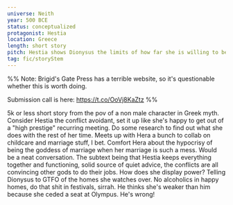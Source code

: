 ```yaml
---
universe: Neith
year: 500 BCE
status: conceptualized
protagonist: Hestia
location: Greece
length: short story
pitch: Hestia shows Dionysus the limits of how far she is willing to be pushed.
tag: fic/storyStem
---
```


%%
Note: Brigid's Gate Press has a terrible website, so it's questionable whether this is worth doing. 

Submission call is here: https://t.co/OoVj8KaZtz 
%%

5k or less short story from the pov of a non male character in Greek myth. Consider Hestia the conflict avoidant, set it up like she's happy to get out of a "high prestige" recurring meeting. Do some research to find out what she does with the rest of her time. Meets up with Hera a bunch to collab on childcare and marriage stuff, I bet. Comfort Hera about the hypocrisy of being the goddess of marriage when her marriage is such a mess. Would be a neat conversation. The subtext being that Hestia keeps everything together and functioning, solid source of quiet advice, the conflicts are all convincing other gods to do their jobs. How does she display power? Telling Dionysus to GTFO of the homes she watches over. No alcoholics in happy homes, do that shit in festivals, sirrah. He thinks she's weaker than him because she ceded a seat at Olympus. He's wrong! 